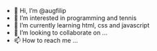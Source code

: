 - 👋 Hi, I’m @augfilip
- 👀 I’m interested in programming and tennis
- 🌱 I’m currently learning html, css and javascript
- 💞️ I’m looking to collaborate on ...
- 📫 How to reach me ...

<!---
augfilip/augfilip is a ✨ special ✨ repository because its `README.md` (this file) appears on your GitHub profile.
You can click the Preview link to take a look at your changes.
--->
